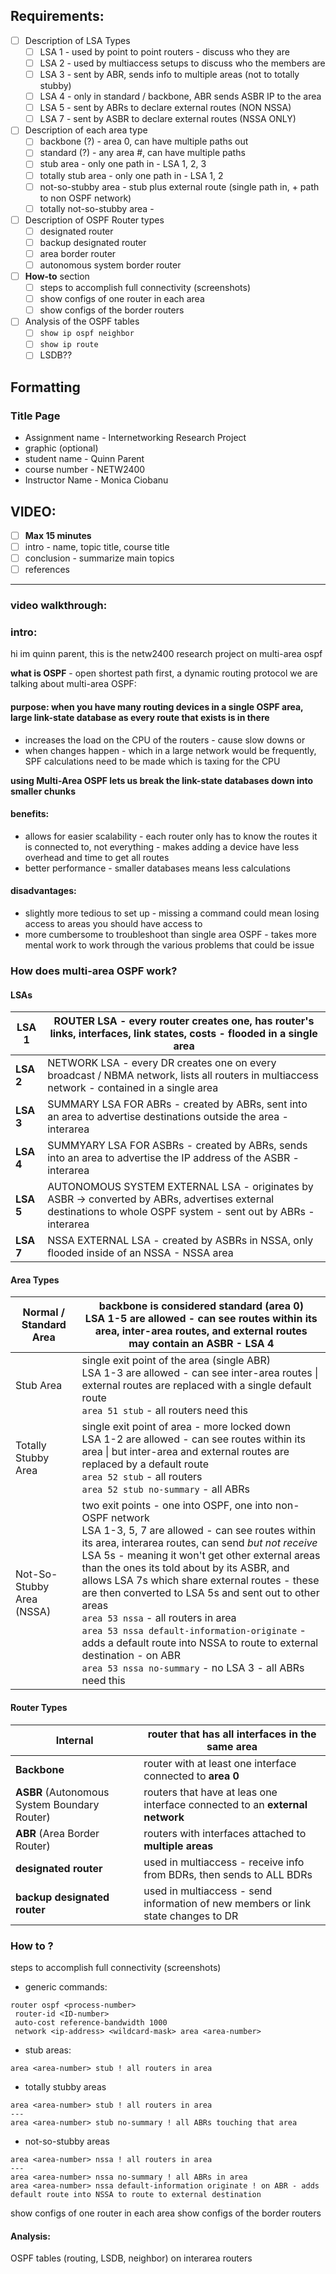## Requirements:

- [ ] Description of LSA Types
	- [ ] LSA 1 - used by point to point routers - discuss who they are
	- [ ] LSA 2 - used by multiaccess setups to discuss who the members are
	- [ ] LSA 3 - sent by ABR, sends info to multiple areas (not to totally stubby)
	- [ ] LSA 4 - only in standard / backbone, ABR sends ASBR IP to the area
	- [ ] LSA 5 - sent by ABRs to declare external routes (NON NSSA)
	- [ ] LSA 7 - sent by ASBR to declare external routes (NSSA ONLY)

- [ ] Description of each area type
	- [ ] backbone (?) - area 0, can have multiple paths out
	- [ ] standard (?) - any area #, can have multiple paths
	- [ ] stub area - only one path in - LSA 1, 2, 3
	- [ ] totally stub area - only one path in - LSA 1, 2
	- [ ] not-so-stubby area - stub plus external route (single path in, + path to non OSPF network)
	- [ ] totally not-so-stubby area - 

- [ ] Description of OSPF Router types
	- [ ] designated router
	- [ ] backup designated router
	- [ ] area border router
	- [ ] autonomous system border router

- [ ] **How-to** section
	- [ ] steps to accomplish full connectivity (screenshots)
	- [ ] show configs of one router in each area
	- [ ] show configs of the border routers

- [ ] Analysis of the OSPF tables
	- [ ] `show ip ospf neighbor`
	- [ ] `show ip route`
	- [ ] LSDB??

## Formatting
### Title Page
- Assignment name - Internetworking Research Project
- graphic (optional)
- student name - Quinn Parent
- course number - NETW2400
- Instructor Name - Monica Ciobanu

## VIDEO:
- [ ] **Max 15 minutes**
- [ ] intro - name, topic title, course title
- [ ] conclusion - summarize main topics
- [ ] references

---
### video walkthrough:

### intro:
hi im quinn parent, this is the netw2400 research project on multi-area ospf


**what is OSPF** - open shortest path first, a dynamic routing protocol
we are talking about multi-area OSPF:
#### **purpose:** when you have many routing devices in a single OSPF area, **large link-state database** as every route that exists is in there 
- increases the load on the CPU of the routers - cause slow downs or 
- when changes happen - which in a large network would be frequently, SPF calculations need to be made which is taxing for the CPU

**using Multi-Area OSPF lets us break the link-state databases down into smaller chunks**
#### **benefits:**
- allows for easier scalability - each router only has to know the routes it is connected to, not everything - makes adding a device have less overhead and time to get all routes
- better performance - smaller databases means less calculations
#### **disadvantages:**
- slightly more tedious to set up - missing a command could mean losing access to areas you should have access to
- more cumbersome to troubleshoot than single area OSPF - takes more mental work to work through the various problems that could be issue

### How does multi-area OSPF work?
#### LSAs
| LSA 1     | ROUTER LSA - every router creates one, has router's links, interfaces, link states, costs - flooded in a single area                                           |
| --------- | -------------------------------------------------------------------------------------------------------------------------------------------------------------- |
| **LSA 2** | NETWORK LSA - every DR creates one on every broadcast / NBMA network, lists all routers in multiaccess network - contained in a single area                    |
| **LSA 3** | SUMMARY LSA FOR ABRs - created by ABRs, sent into an area to advertise destinations outside the area - interarea                                               |
| **LSA 4** | SUMMYARY LSA FOR ASBRs - created by ABRs, sends into an area to advertise the IP address of the ASBR - interarea                                               |
| **LSA 5** | AUTONOMOUS SYSTEM EXTERNAL LSA - originates by ASBR -> converted by ABRs, advertises external destinations to whole OSPF system - sent out by ABRs - interarea |
| **LSA 7** | NSSA EXTERNAL LSA - created by ASBRs in NSSA, only flooded inside of an NSSA - NSSA area                                                                       |
#### Area Types
| Normal / Standard Area    | backbone is considered standard (area 0)<br>LSA 1-5 are allowed - can see routes within its area, inter-area routes, and external routes<br>may contain an ASBR - LSA 4                                                                                                                                                                                                                                                                                                                                                                                                                                            |
| ------------------------- | ------------------------------------------------------------------------------------------------------------------------------------------------------------------------------------------------------------------------------------------------------------------------------------------------------------------------------------------------------------------------------------------------------------------------------------------------------------------------------------------------------------------------------------------------------------------------------------------------------------------ |
| Stub Area                 | single exit point of the area (single ABR)<br>LSA 1-3 are allowed - can see inter-area routes \| external routes are replaced with a single default route<br>`area 51 stub` - all routers need this                                                                                                                                                                                                                                                                                                                                                                                                                |
| Totally Stubby Area       | single exit point of area - more locked down<br>LSA 1-2 are allowed - can see routes within its area \| but inter-area and external routes are replaced by a default route<br>`area 52 stub` - all routers<br>`area 52 stub no-summary` - all ABRs                                                                                                                                                                                                                                                                                                                                                                 |
| Not-So-Stubby Area (NSSA) | two exit points - one into OSPF, one into non-OSPF network<br>LSA 1-3, 5, 7 are allowed - can see routes within its area, interarea routes, can send *but not receive* LSA 5s - meaning it won't get other external areas than the ones its told about by its ASBR, and allows LSA 7s which share external routes - these are then converted to LSA 5s and sent out to other areas<br>`area 53 nssa` - all routers in area<br>`area 53 nssa default-information-originate` - adds a default route into NSSA to route to external destination - on ABR<br>`area 53 nssa no-summary` - no LSA 3 - all ABRs need this |
#### Router Types
| Internal                                     | router that has all interfaces in the same area                                   |
| -------------------------------------------- | --------------------------------------------------------------------------------- |
| **Backbone**                                 | router with at least one interface connected to **area 0**                        |
| **ASBR** (Autonomous System Boundary Router) | routers that have at leas one interface connected to an **external network**      |
| **ABR** (Area Border Router)                 | routers with interfaces attached to **multiple areas**                            |
| **designated router**                        | used in multiaccess - receive info from BDRs, then sends to ALL BDRs              |
| **backup designated router**                 | used in multiaccess - send information of new members or link state changes to DR |

### How to ?
steps to accomplish full connectivity (screenshots)
- generic commands:
```ospf-generic
router ospf <process-number>
 router-id <ID-number>
 auto-cost reference-bandwidth 1000
 network <ip-address> <wildcard-mask> area <area-number>
```
- stub areas:
```ospf-stub
area <area-number> stub ! all routers in area
```
- totally stubby areas
```ospf-totally-stub
area <area-number> stub ! all routers in area
---
area <area-number> stub no-summary ! all ABRs touching that area
```
- not-so-stubby areas
```ospf-nssa
area <area-number> nssa ! all routers in area
---
area <area-number> nssa no-summary ! all ABRs in area
area <area-number> nssa default-information originate ! on ABR - adds default route into NSSA to route to external destination
```


show configs of one router in each area
show configs of the border routers

#### Analysis:
OSPF tables (routing, LSDB, neighbor) on interarea routers